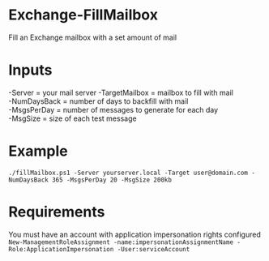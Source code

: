 # Exchange-FillMailbox
Fill an Exchange mailbox with a set amount of mail

# Inputs
-Server = your mail server
-TargetMailbox = mailbox to fill with mail  
-NumDaysBack = number of days to backfill with mail  
-MsgsPerDay = number of messages to generate for each day  
-MsgSize = size of each test message  

# Example
```./fillMailbox.ps1 -Server yourserver.local -Target user@domain.com -NumDaysBack 365 -MsgsPerDay 20 -MsgSize 200kb```

# Requirements
You must have an account with application impersonation rights configured  
```New-ManagementRoleAssignment -name:impersonationAssignmentName -Role:ApplicationImpersonation -User:serviceAccount```
